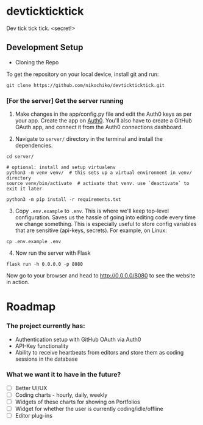 # devtickticktick
Dev tick tick tick. &lt;secret!>

## Development Setup

* Cloning the Repo

To get the repository on your local device, install git and run:

```git
git clone https://github.com/nikochiko/devtickticktick.git
```

### [For the server] Get the server running

1. Make changes in the app/config.py file and edit the Auth0 keys as per your app.
Create the app on [Auth0](https://auth0.com). You'll also have to create a GitHub OAuth
app, and connect it from the Auth0 connections dashboard.

2. Navigate to `server/` directory in the terminal and install the dependencies.

```shell
cd server/

# optional: install and setup virtualenv
python3 -m venv venv/  # this sets up a virtual environment in venv/ directory
source venv/bin/activate  # activate that venv. use `deactivate` to exit it later

python3 -m pip install -r requirements.txt
```

3. Copy `.env.example` to `.env`. This is where we'll keep top-level configuration.
Saves us the hassle of going into editing code every time we change something. This is
especially useful to store config variables that are sensitive (api-keys, secrets).
For example, on Linux:

```shell
cp .env.example .env
 ```

4. Now run the server with Flask

```shell
flask run -h 0.0.0.0 -p 8080
```

Now go to your browser and head to http://0.0.0.0/8080 to see the website in action.

# Roadmap

### The project currently has:
* Authentication setup with GitHub OAuth via Auth0
* API-Key functionality
* Ability to receive heartbeats from editors and store them as coding sessions in the database

### What we want it to have in the future?
* [ ] Better UI/UX
* [ ] Coding charts - hourly, daily, weekly
* [ ] Widgets of these charts for showing on Portfolios
* [ ] Widget for whether the user is currently coding/idle/offline
* [ ] Editor plug-ins
